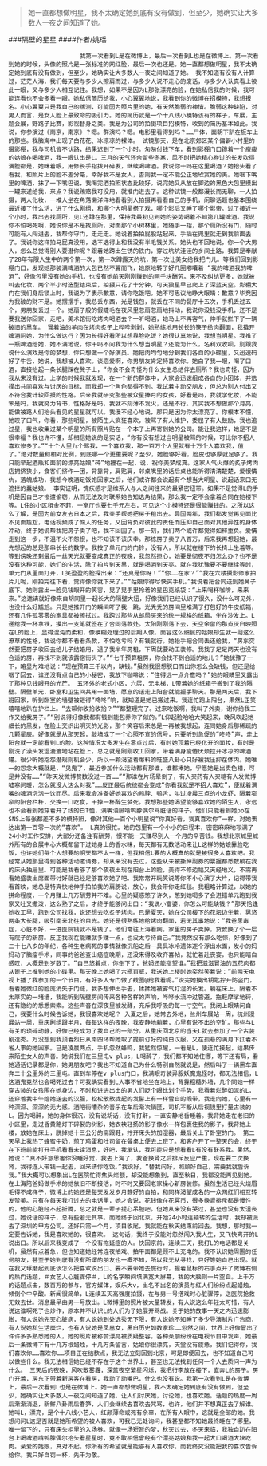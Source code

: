 > 她一直都想做明星，我不太确定她到底有没有做到，但至少，她确实让大多数人一夜之间知道了她。

###隔壁的星星
####作者/姚瑶

						我第一次看到L是在微博上，最后一次看到L也是在微博上。第一次看到她的时候，头像的照片是一张标准的网红脸，最后一次也还是。她一直都想做明星，我不太确定她到底有没有做到，但至少，她确实让大多数人一夜之间知道了她。 我不知道有没有人计算过，茫茫人海，我们每天要与多少人擦肩而过，与多少人说不走心的废话，与多少人认真看上彼此一眼，又与多少人相互记住。我想，如果不是因为L那张漂亮的脸，在她私信我的时候，我可能连看也不会多看一眼。她私信简历给我，小心翼翼地说，我看到你的微博在招模特，我想报名。小心翼翼只是我自己的揣测，可能因为照片里的她，有天然脆弱的神情。脆弱这种缺陷，对男人而言，是女人脸上最致命的吸引力。她的简历就是一个十八线小模特该有的样子，车展，主题会展，野路子比赛，影视替身之类。我是为公司的拍摄项目招模特，收到的简历基本如此。我说，你参演过《南京，南京》？嗯。群演吗？嗯。电影里看得到吗？……尸体，面朝下趴在板车上的那些。我脑海中出现了白花花、冰凉凉的裸体。 试镜那天，是在北京郊区某个偏僻小村里的摄影棚，我与司机皆不认路，结果迟到了一个小时。匆匆付钱下车，看到影棚门口蹲着一个瘦瘦的姑娘在喝啤酒，我一眼认出是L。三月的天气还余留些冬寒，风不时把她精心卷过的长发吹得满脸都是，她眯着眼，用修长手指拨开碎发，继续喝啤酒。我说你干吗在这里喝酒？她抬头看了看我，和照片上的脸不差分毫，幸好我不是女人，否则我一定不能公正地欣赏她的美。她咽下嘴里的啤酒，抹了一下嘴巴说，我喝完酒拍照状态比较好。说完她又从放在脚边的黑色大包里摸出一罐来递给我，来点？我说贿赂我可没用，就推门进去了。这种试镜一般都漫长而无聊，一人拍摄，两人化妆，一堆人坐在角落懒洋洋地看看别人拍摄再看看自己的手机，闲聊话题也基本围绕最近接了什么活，进了什么剧组，和哪个大明星搭了戏，哪个影后又睡了哪个影帝。过了接近一个小时，我出去找厕所，见L还蹲在那里，保持我最初见到她的姿势喝着不知第几罐啤酒。我说你不怕喝死啊，她说你是不是找厕所，对面那个小树林里，她随手一指，那个厕所没有门，随时可能有人闯进去，我帮你守门，走走走。她说着拍拍屁股站起来，手插在兜里就走到我前面去了。我说你这样拍马屁真没用，选不选得上和我没有半毛钱关系。她头也不回地说，你一个大男人，怎么总觉得别人要潜你呢？跟着她跨出生锈的铁门，穿过坑坑洼洼的乡间土路，我算是奉献了28年有限人生中的两个第一次，第一次蹲露天的坑，第一次让美女给我把门儿。等我们回到影棚门口，发现她那装满啤酒的大包已然不翼而飞，她原地转了好几圈嘟囔着 “我的啤酒我的啤酒”，好像包里没有她的手机，也没有她前天刚刚赚到的两千块酬劳。来不及纠结更多，她就被叫去化妆，两个半小时造型结束后，拍摄只花了十分钟，可天狼星早已爬上了深蓝天空。影棚大门在我们身后锁上时，我说为了表示歉意，请你吃饭吧。她不可思议地睁大眼睛：歉意？毕竟因为我破的财不是。她摆摆手，我总丢东西，光是钱包，就丢在不同的餐厅十五次，手机丢过五个，男朋友丢过一个。她扇子般的假睫毛在夜风里忽扇忽扇地抖动，我说你没钱没手机，还不是要我送你回家，走吧，美术馆街吃烤肉喝酒去？一听喝酒，她马上不再客气，伸手就拦下了一辆破旧的黑车。 冒着油的羊肉在烤肉炙子上哔哔剥剥，她熟练地用长长的筷子给肉翻面，我撬开啤酒问她，为什么做这行？因为长得好看所以想靠脸吃饭？她很认真地说，我想当明星。我推了一瓶啤酒给她，她不满地说，你干吗不问我为什么想当明星？还能为什么，名利双收呗，别跟我说什么演戏是你的梦想，你只想做一个好演员。她把肉均匀地分到我们各自的小碟里，又迅速码好了牛舌，她说，我想被人喜欢。谈恋爱啊，你男朋友肯定特喜欢你。她白了我一眼，喝了口酒，直接抬起一条长腿踩在凳子上，“你会不会奇怪为什么女生总结伴去厕所？我也奇怪，因为我从来没有过。上学的时候我就发现，在一个新的群体中，大家会迅速组成各自的小团体，并选择出共同喜欢与讨厌的目标，而我却一个角色都得不到。我试着主动交朋友，但总为别人付出又不符合我计较回报的性格。后来我就研究那些被众星捧月的女孩，好看是吗，我就学化妆，不能笨是吗，我就努力背书，性格好是吗，我就不刻薄不发火，还是不行。其实我不想做那个月亮，能做被路人们抬头看见的星星就可以。我漫不经心地说，那只是因为你太漂亮了。你根本不懂，她叹了口气，你看，那些明星，被陌生人疯狂喜欢，被骂了有人维护，委屈了有人鼓励，我也追过星，我也收集过某个明星的所有照片贴在一个本子上再寄到她的公司。能让我这样，她是不是很幸福？我也许不懂，却相信她说的是实话，“你有没有想过当明星被骂的时候，可比你不招人喜欢惨多了。”“十个人里九个骂我，一个喜欢我，那一百万个人里就有十万个人喜欢我，值了。”绝对数量和相对比例，到底哪一个更重要呢？至少，她脸够好看，脸皮也够厚就足够了。我只能举起酒瓶和面前的漂亮姑娘“砰”地撞在一起，说，祝你美梦成真。这家人气火爆的炙子烤肉店拥挤狭小，食客们挤作一团，背靠背，肩贴肩，邻桌嘴里的话后桌也能听得清清楚楚，爱恨情仇，落魄成功，我想今晚酒足饭饱回家之后，他们或许都会说起有个想当大明星、说起话来口无遮拦的蠢姑娘。 事实证明，愧疚感才是维系人与人之间往来的最紧密纽带。如果不是觉得L的手机是因自己才惨遭偷窃，从而无法及时联系她告知选角结果，那么我一定不会拿着合同在她楼下等。L住的小区租金不菲，一室厅也要七千元左右，可见这个小模特还是很能赚钱的。之所以这么了解，是因为前女友去日本之后，我亲手帮她把房子租出去。异国两年，我们都发觉再见面比不见面尴尬，电话视频成了恼人的任务，又因背负对彼此的责任而压抑自己面对其他异性的身体冲动，终于她说帮我把房子卖了吧，我不回国了。那一刻，我们两个或许都觉得如释重负。爱情走到这一步，不温不火不怨恨，也不知该不该庆幸。那栋房子卖了八百万，后来我再想起她，最先想起的总是那串长长的数字。我按了单元门的门铃，没有人，所以就在楼下的长椅上坐着等。等到傍晚还剩最后一丝天光就要变成真正的夜晚，我忽然担心，她要是彻夜不归怎么办？也不是没有这种可能，她们的生活，除了拍片到天黑，就是喝酒到天亮。就在我犹豫要不要继续等时，单元门从里面打开，L笑盈盈的脸探出来：“还真是你呀！”“你……在家？”“我在六楼摄影师家拍片儿呢，刚拍完往下看，觉得像你就下来了。”“姑娘你得尽快买手机。”我说着把合同送到她鼻子底下。她则露出一脸见钱眼开的笑容，晃了晃手里拎着的星巴克纸袋：“上来喝杯咖啡，来来来。”这邀请就好像来自胡同里一起长大的隔壁大妞，好像我们已经认识了很久，没什么可见外，也没什么好尴尬。只是她推开门的瞬间吓了我一跳，光秃秃的房间里堆满了打包好的牛皮纸箱，还有几件孤零零的家具都被擦拭过。我跨过那些从邮局买来的统一规格的纸箱，坐在沙发上。L递给我一杯拿铁，摸出一支笔就签在了合同落款处。太阳刚刚落下去，天空余留的那点灰白映照在L的脸上，显得混沌而柔和，像模糊处理过的后期人像。面容这么细腻的姑娘却生就一副这么潦草的性格，我说你都不看看条款，不怕吃亏吗？有钱就行。她抬手把合同丢还给我，“房东突然要把房子收回去给儿子结婚用，退了我半年房租，下周就要动工装修。我找了足足两天也没有合适的房，再找不到就该露宿街头了。”“七千预算租房，你会找不到合适的地儿？”她犹豫了一下，略显为难地说：“现在预算三千以内，缺钱。”虽然我很想脱口而出你怎么会缺钱，但还是给咽了回去，谁还没有点自己的小秘密，我放下咖啡说：“住得远一点介意吗？”她的眼睛里又露出了那种见钱眼开的光芒。 五环外的老式小区，六层，无电梯，L带着她的纸箱子搬到了我的隔壁。隔壁单元，卧室和卫生间共用一面墙，愿意的话走上阳台就能握手聊天。那是两天后，我下班回家，听到卧室的墙壁被砸得“咚咚”响，就知道是她已搬过来。我连忙跑上阳台，果然L正笑嘻嘻地趴在护栏上。“去帮你收拾收拾？”“都整理完了。过来吃饭啊，我叫了外卖，谢你给我工作又给我房子。”“别说得好像我都有钱到能包养你了似的。”L仰起脸哈哈大笑起来，晚风吹起她细长的黑发，在脸上交织出明灭的光影，那个笑容后来总是一再被我想起，连同她身后那稀疏的几颗星辰。好像就是从那天起，敲墙成了一个心照不宣的信号，只要听到急促的“咚咚”声，走上阳台就一定能看到L的脸。这种情况大多发生在零点过后，有时她顶着已经化开的面妆，有时是刚洗了澡头发湿漉漉地粘在脸上，总之就是刚刚收工回家，带着满身疲倦厌烦拉开冰凉的啤酒罐。很少听她抱怨潜规则机会少，所以一颗渴望着爆料的旺盛八卦心只好被我压抑在体内。她唯一的怨念大概就是，“见鬼了，最近参加什么活动都有那谁，谁都捧她，宁愿她是出卖色相，可是并没有……”“昨天发微博赞数没过一百……”“那谁在片场晕倒了，有人买药有人买糖有人发微博嘘寒问暖，怎么就没人这么对我”……反正最后统统都会变成“你看我就是不招人喜欢”，便就着满嘴的啤酒泡泡一饮而尽。后来我会准备好她喜欢的鸭脖、鸭舌，叫过凌晨三点的小龙虾，隔着窄窄的阳台栏杆，交换一口吃食，干掉一杯醉生梦死。我想那些她渴望能够喜欢她的陌生人，永远也不会看到她穿着开了线的白T恤，满嘴油腻啃鸭脖偶尔骂脏话的样子。他们只能看到她po在SNS上每张都差不多的模特照，像对其他一百个小明星说“你真好看，我真喜欢你”一样，对她表达出第一百零一次的“喜欢”。 L真的很忙。她的包里有一个小小的日程本，密密麻麻地写满了24小时工作安排，大部分还备注有酬劳，恨不能一天赚尽别人一个月的辛苦钱。我想北京城里城外所有的会展中心大概都留下过她身上的香水味，每天都有无数活动来让L这样的姑娘靠脸吃饭，也许她们每个人想要的明天都不太一样，但我相信L要的大概真的就是被很多人喜欢吧。我经常从她那里得到各种活动邀请券，却从来没有去过，这些从未被撕掉副券的票据都悉数躺在我的床头抽屉里。可能是我看够了那个夜夜出现在阳台上的脸，美得不修边幅又天经地义，不需再看她盛装出席面带讨好就已经足够喜欢她了吧。我常常开玩笑说等你不小心演了大片，记得带我看首映，她总是特爽快地伸手拍拍我的肩膀说，放心，我会带你走红毯。我粗略计算过，以她的拼命程度，一个月赚上几万酬劳并不难。心里的疑惑憋了许久，憋到她喝多了会进错单元跑到我家又吐又撒泼，这么熟了之后，才终于能够问出口：“我说小富婆，你怎么可能缺钱？”那天恰逢她收工早，跑到公司找我，说还想去吃炙子烤肉。已是夏天，她在公司楼下的花坛边坐着，晃悠两条大长腿，吸引南来北往的目光。她还是很熟练地给烤肉翻面，若无其事地说：“我爸尿毒症，心脏不好，一进医院钱就不是钱了。他们常驻上海看病，家里的房子卖掉，贷款换了个一层有院子的新房。反正我现在能赚就多赚一点，也没太亏待自己。”我竟然没有那么吃惊，好像到了二十七八岁的年纪，各种生老病死的事情就像沉船之后一具具冰冷遗体逐个浮出水面，发小的妈妈动了脑瘤手术，同事的爸爸查出癌症晚期，还没来得及收齐喜帖，就忙着赴丧宴，也只能暗自感叹，大概是到岁数了。“自己悠着点，你倒下了，爸妈还能指望谁。”我把滋滋冒油的五花肉都从篦子上推到她的小碟里。那天晚上她喝了六瓶百威，我送她上楼时她突然笑着说：“前两天电视上播了我参加的一个节目，有好多人专门做了截图@给我看呢。”说完她摸出钥匙拧开防盗门，看着她微红的脸庞消失于门缝，我多想伸出手去，揉揉她被雾气打湿的长发。躺在床上，隔着不太厚实的一堵墙，我能听到隔壁房间传来各种各样的声响，哗哗水流冲过管道，拖鞋摩挲地砖，还有隐约的悉悉索索。这些声音在深夜里被发酵，充斥我呼吸的每一寸空气。我闭上眼睛问自己，我要什么时候告诉她，我很喜欢她呢？ 入夏之后，她常去外地，兰州车展站一周，杭州漫展站一周，重庆剧组跟半月，每每这样的夜晚，我安静地躺着，心里有说不出的空旷。那些与L有关的琐碎动静，好像已经成为了我自己的一部分。从重庆回北京的当天L就去参加了一个古装剧选秀。万没想到我顶着烈日从南四环帮她取了提前订好的纯白汉服，又在孤悬的满月下扛着不省人事的她回家。已是凌晨两点，手机忽然蜂鸣，我猛然惊醒，一看是L，便连忙接起，结果传来陌生女人的声音。她说我们在三里屯v plus，L喝醉了，我们都不知她住哪，等下还有局，看她通话记录都是你，她男朋友吧？我也不知道自己为什么特别自然就说是，然后叫了一辆黑车直奔二十公里外的三里屯。直到车停在v plus门口，我满眼奇装异服妖魔鬼怪时，都无法相信，L这酒鬼竟然也会喝死过去？可我确实看到L人事不省地坐在地上，背靠粗糙外墙，几个同她一样穿古装的女孩围在她身边，不时和进进出出的男人们眨个眼比划个手势。我看着烂醉如泥的L，还穿着我中午给她送去的汉服，松松散散拢起的发髻上有一样雪白的缎带，我走向她，心里有一种深深、深深的无力感。酒吧街嘈杂的音乐在车后渐次销匿，司机不断从后视镜里打量古装的L。因为喝醉，她的身体很沉，没有说胡话，没有打鼾，一直安静地昏睡着。我背她走在老旧的小区里，走过昏黄路灯下碎裂的树影，她衣袂轻扬的影子像水一样包裹住我的影子，我背她上楼，放她在床上，脱掉她十三公分的高跟鞋，拧开床头的加湿器，最后关上了卧室的门。 第二天早上我热了蜂蜜牛奶，煎了鸡蛋和吐司留在餐桌上便去上班了。和客户开了一整天的会，终于在下班前能打开手机看看未读消息，好吧，我承认，我可能只是想看看L有没有联系我。果然，她说：“真不好意思害你没睡好觉，我去上海了，我爸换肾之后排斥反应严重，现在要二次换肾，我得连人带钱一起去，回来请你吃饭。”我说好，“替我问好，照顾好自己，需要我就告诉我。”我大概可以想象出L在医院忙得焦头烂额，却没能想象到，直至秋日，我都没能再见到她。在上海陪爸妈做手术的她依旧不断接活，时不时又要回老家操心新房装修。虽然生活已经火烧眉毛得不成样子，微博上的她还是每天发发岁月静好的自拍，和同样渴望成名的一众网红们相互转发赞美。只有在每天我打过去的电话里，她才会说，花钱像在花冥币，很多换肾排斥都是慢性的，他的心脏经不起折腾，总之就是一辈子提心吊胆吧。但她从来没有哭过，甚至也没有太沮丧过，她说话的样子，总有些若无其事。而她终于回北京，开始24小时连轴转的生活时，我却被派去了深圳的甲方公司。还好只需一个月，项目收尾，我就能在秋天结束前回去。我想，那时我一定要告诉她，我是喜欢她的，很喜欢。 这句话，我终于没能对忽然闯入我人生，又飞快离开的L说出口。所以后来我变成了一个没有拖延症的人。快回京前，连续三天，我打L的电话都是关机，虽然有点着急，但也知道她经常连夜拍戏、拍平面都是顾不上充电的。我不认识她周围的任何朋友，甚至于她到底有没有所谓的朋友也一概不知，所以我无从寻找，只好等她自己出现。就在我又琢磨起到底该怎么把喜欢说出口、要不要带她去旅行时，握着鼠标的右手点开了微博右侧的热门话题，＃女艺人心脏骤停＃，L的名字瞬间填满宽大屏幕，我的大脑则一片空白。上千万的话题点击，数百万的参与，官方媒体，娱乐大v，出名不出名的演员与红人们纷纷点起蜡烛，倾倒个中辛酸。新闻很简单，L连续五天高强度拍摄，在与男一号搭戏时心脏骤停，送医院抢救无效去世。消息最早由男一号放出。L微博里的照片被大量转发，有人说这么年轻太可惜，有人说这谁啊死了也炒作，原本并不认识L的人们为了她展开骂战。关于她的故事一天之内迅速膨胀，有人说她先天心脏病，有人说她到处选秀无下限，有人说她不知睡了多少导演制片广告商，有人说她私生活糜烂，也有人说她是凤凰女，黑白历史如数家珍……忽然之间，世界上好像冒出了许许多多熟悉她的人，她的照片被称赞漂亮被质疑整容，各种亲朋纷纷在电视节目中发声，她最后一条微博下有十几万根蜡烛，十几万条留言，姑娘你很漂亮，天堂没有疲惫，我们记得你，我们喜欢你……喜欢你……项目正在结款点，我无法立刻回到北京，可是即便回去，也不知道自己可以做些什么。我无法相信她已经不存在于这个世界上，甚至也无法找到任何一个人去质问一声为什么。 三天后的夜晚，风吹散雾霾，深蓝夜空繁星闪烁，我把行李放在楼下，直奔L的房子。房门开着，房东正带着新房客在看房，我动了动嘴巴，什么也没有说。我第一次看到L是在微博上，最后一次看到L也是在微博上。她一直都想做明星，我不太确定她到底有没有做到，但至少，她确实让大多数人一夜之间知道了她，让人们讨厌她，讨论她，也喜欢她。话题的热度一周后渐渐消退，新鲜八卦雨后春笋，人们会继续去喜欢去咒骂，也许，他们并不想真正去了解谁。她叫L，漂亮，是个十八线小艺人，红颜薄命或死有余辜，在所有人眼中，这就是全部的她。我想问问L这是否就是她所希望的被人喜欢，可我已无处询问，我甚至都不知她最终睡在了哪里，唯一留下的，只有床头柜里的入场券。就像一场短暂的梦，秋天过去，冬天来临，我独自趴在阳台上喝啤酒啃鸭脖偶尔抬头看星星时，竟不敢相信曾经有个漂亮姑娘和我一起大口喝酒大块吃肉。亲爱的姑娘，真对不起，你所有的希望就是能够有人喜欢你，而我终究没能把我的喜欢告诉给你。我只好自罚一杯，先干为敬。 			  		